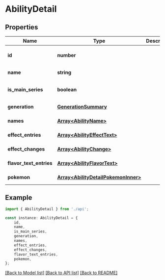 # AbilityDetail


## Properties

Name | Type | Description | Notes
------------ | ------------- | ------------- | -------------
**id** | **number** |  | [readonly] [default to undefined]
**name** | **string** |  | [default to undefined]
**is_main_series** | **boolean** |  | [optional] [default to undefined]
**generation** | [**GenerationSummary**](GenerationSummary.md) |  | [default to undefined]
**names** | [**Array&lt;AbilityName&gt;**](AbilityName.md) |  | [default to undefined]
**effect_entries** | [**Array&lt;AbilityEffectText&gt;**](AbilityEffectText.md) |  | [default to undefined]
**effect_changes** | [**Array&lt;AbilityChange&gt;**](AbilityChange.md) |  | [default to undefined]
**flavor_text_entries** | [**Array&lt;AbilityFlavorText&gt;**](AbilityFlavorText.md) |  | [default to undefined]
**pokemon** | [**Array&lt;AbilityDetailPokemonInner&gt;**](AbilityDetailPokemonInner.md) |  | [default to undefined]

## Example

```typescript
import { AbilityDetail } from './api';

const instance: AbilityDetail = {
    id,
    name,
    is_main_series,
    generation,
    names,
    effect_entries,
    effect_changes,
    flavor_text_entries,
    pokemon,
};
```

[[Back to Model list]](../README.md#documentation-for-models) [[Back to API list]](../README.md#documentation-for-api-endpoints) [[Back to README]](../README.md)
